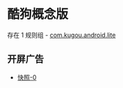 # 酷狗概念版

存在 1 规则组 - [com.kugou.android.lite](/src/apps/com.kugou.android.lite.ts)

## 开屏广告

- [快照-0](https://i.gkd.li/import/12919282)
